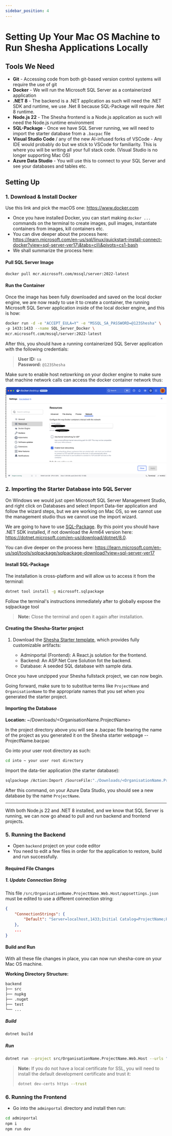 ```yaml
---
sidebar_position: 4
---
```


# Setting Up Your Mac OS Machine to Run Shesha Applications Locally

## Tools We Need

* **Git** - Accessing code from both git-based version control systems will require the use of git
* **Docker** - We will run the Microsoft SQL Server as a containerized application
* **.NET 8** - The backend is a .NET application as such will need the .NET SDK and runtime, we use .Net 8 because SQL-Package will require .Net 8 runtime.
* **Node.js 22** - The Shesha frontend is a Node.js application as such will need the Node.js runtime environment
* **SQL-Package** - Once we have SQL Server running, we will need to import the starter database from a `.bacpac` file
* **Visual Studio Code** / any of the new AI-infused forks of VSCode - Any IDE would probably do but we stick to VSCode for familiarity. This is where you will be writing all your full stack code. (Visual Studio is no longer supporting Mac OS)
* **Azure Data Studio** - You will use this to connect to your SQL Server and see your databases and tables etc.

## Setting Up

### 1. Download & Install Docker

Use this link and pick the macOS one: https://www.docker.com

* Once you have installed Docker, you can start making `docker ...` commands on the terminal to create images, pull images, instantiate containers from images, kill containers etc.
* You can dive deeper about the process here: https://learn.microsoft.com/en-us/sql/linux/quickstart-install-connect-docker?view=sql-server-ver17\&tabs=cli\&pivots=cs1-bash
* We shall summarize the process here:

#### Pull SQL Server Image

```bash
docker pull mcr.microsoft.com/mssql/server:2022-latest
```

#### Run the Container

Once the image has been fully downloaded and saved on the local docker engine, we are now ready to use it to create a container, the running Microsoft SQL Server application inside of the local docker engine, and this is how:

```bash
docker run -d -e "ACCEPT_EULA=Y" -e "MSSQL_SA_PASSWORD=@123Shesha" \
-p 1433:1433 --name SQL_Server_Docker \
mcr.microsoft.com/mssql/server:2022-latest
```

After this, you should have a running containerized SQL Server application with the following credentials:

> **User ID:** `sa`\
> **Password:** `@123Shesha`

Make sure to enable host netowrking on your docker engine to make sure that machine network calls can access the docker container network thus:

![enable host networking](./enable-host-networking.png)

### 2. Importing the Starter Database into SQL Server

On Windows we would just open Microsoft SQL Server Management Studio, and right click on Databases and select Import Data-tier application and follow the wizard steps, but we are working on Mac OS, so we cannot use the management studio thus we cannot use the import wizard.

We are going to have to use [SQL-Package](https://learn.microsoft.com/en-us/sql/tools/sqlpackage/sqlpackage?view=sql-server-ver17). By this point you should have .NET SDK installed, if not download the Arm64 version here: https://dotnet.microsoft.com/en-us/download/dotnet/8.0.

You can dive deeper on the process here: https://learn.microsoft.com/en-us/sql/tools/sqlpackage/sqlpackage-download?view=sql-server-ver17

#### Install SQL-Package

The installation is cross-platform and will allow us to access it from the terminal:

```bash
dotnet tool install -g microsoft.sqlpackage
```

Follow the terminal's instructions immediately after to globally expose the sqlpackage tool

> **Note:** Close the terminal and open it again after installation.

#### Creating the Shesha-Starter project

1. Download the [Shesha Starter template](https://www.shesha.io/download-shesha?_gl=1*1brs2vj*_ga*NTYwNjU0MjAxLjE3NTQ0NzMwMDE.*_ga_NKYL5VXNHY*czE3NTQ0NzMwMDAkbzEkZzEkdDE3NTQ0NzMyNjEkajMxJGwwJGgw), which provides fully customizable artifacts:

   * Adminportal (Frontend): A React.js solution for the frontend.
   * Backend: An ASP.Net Core Solution fot the backend.
   * Database: A seeded SQL database with sample data.

Once you have unzipped your Shesha fullstack project, we can now begin.

Going forward, make sure to to substitue terms like `ProjectName` and `OrganisationName` to the appropriate names that you set when you generated the starter project.

#### Importing the Database

**Location:** ~/Downloads/\<OrganisationName.ProjectName>

In the project directory above you will see a .bacpac file bearing the name of the project as you generated it on the Shesha starter webpage -- ProjectName.bacpac

Go into your user root directory as such:

```bash
cd into ~ your user root directory
```

Import the data-tier application (the starter database):

```bash
sqlpackage /Action:Import /SourceFile:"./Downloads/<OrganisationName.ProjectName>/<ProjectName>.bacpac" /TargetConnectionString:"Server=localhost,1433;Initial Catalog=ProjectName;Persist Security Info=False;User ID=sa;Password=@123Shesha;MultipleActiveResultSets=False;Encrypt=True;TrustServerCertificate=True;Connection Timeout=30;"
```

After this command, on your Azure Data Studio, you should see a new database by the name `ProjectName`.

***

With both Node.js 22 and .NET 8 installed, and we know that SQL Server is running, we can now go ahead to pull and run backend and frontend projects.

### 5. Running the Backend

* Open `backend` project on your code editor
* You need to edit a few files in order for the application to restore, build and run successfully.

#### Required File Changes

##### 1. Update Connection String

This file `/src/OrganisationName.ProjectName.Web.Host/appsettings.json` must be edited to use a different connection string:

```json
{
    "ConnectionStrings": {
        "Default": "Server=localhost,1433;Initial Catalog=ProjectName;Persist Security Info=False;User ID=sa;Password=@123Shesha;MultipleActiveResultSets=False;Encrypt=True;TrustServerCertificate=True;Connection Timeout=30;"
    },
    ...
}
```

#### Build and Run

With all these file changes in place, you can now run shesha-core on your Mac OS machine.

**Working Directory Structure:**

```
backend
├── src
├── nupkg
├── .nuget
├── test
└── ...
```

##### Build

```bash
dotnet build
```

##### Run

```bash
dotnet run --project src/OrganisationName.ProjectName.Web.Host --urls "http://localhost:21021;https://localhost:44362"
```

> **Note:** If you do not have a local certificate for SSL, you will need to install the default development certificate and trust it:
>
> ```bash
> dotnet dev-certs https --trust
> ```

### 6. Running the Frontend

* Go into the `adminportal` directory and install then run:

```bash
cd adminportal
npm i
npm run dev
```
